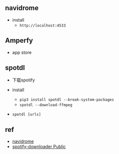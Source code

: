 
## navidrome
+ install
    + `http://localhost:4533`
    
## Amperfy
+ app store


## spotdl
+ 下载spotify
+ install
    + `pip3 install spotdl --break-system-packages`
    + `spotdl --download-ffmpeg`

+ `spotdl [urls]`




## ref
+ [navidrome](https://www.navidrome.org/docs/installation/)
+ [spotify-downloader Public](https://github.com/spotDL/spotify-downloader)

